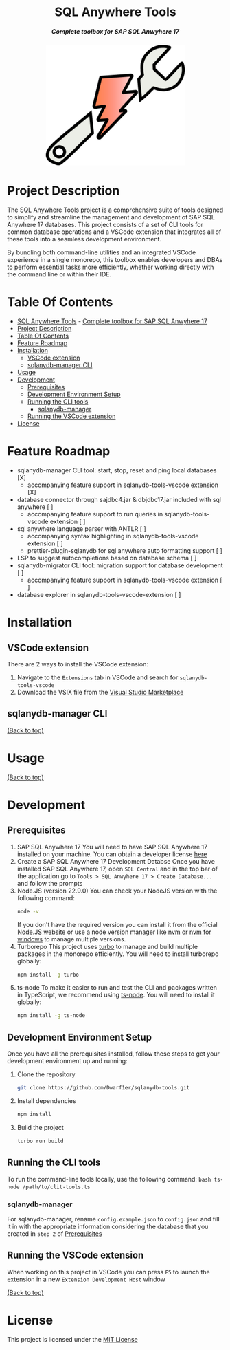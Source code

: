 <div align="center">

# SQL Anywhere Tools
##### Complete toolbox for SAP SQL Anwyhere 17

<img alt="sqlanydb-tools-logo" height="280" src="./assets/sqlanydb-tools-logo.png" />
</div>

# Project Description
The SQL Anywhere Tools project is a comprehensive suite of tools designed to simplify and streamline the management and development of SAP SQL Anywhere 17 databases. This project consists of a set of CLI tools for common database operations and a VSCode extension that integrates all of these tools into a seamless development environment.

By bundling both command-line utilities and an integrated VSCode experience in a single monorepo, this toolbox enables developers and DBAs to perform essential tasks more efficiently, whether working directly with the command line or within their IDE.

# Table Of Contents
- [SQL Anywhere Tools](#sql-anywhere-tools)
        - [Complete toolbox for SAP SQL Anwyhere 17](#complete-toolbox-for-sap-sql-anwyhere-17)
- [Project Description](#project-description)
- [Table Of Contents](#table-of-contents)
- [Feature Roadmap](#feature-roadmap)
- [Installation](#installation)
  - [VSCode extension](#vscode-extension)
  - [sqlanydb-manager CLI](#sqlanydb-manager-cli)
- [Usage](#usage)
- [Development](#development)
  - [Prerequisites](#prerequisites)
  - [Development Environment Setup](#development-environment-setup)
  - [Running the CLI tools](#running-the-cli-tools)
    - [sqlanydb-manager](#sqlanydb-manager)
  - [Running the VSCode extension](#running-the-vscode-extension)
- [License](#license)

# Feature Roadmap
- sqlanydb-manager CLI tool: start, stop, reset and ping local databases            [X]
  - accompanying feature support in sqlanydb-tools-vscode extension                 [X]
- database connector through sajdbc4.jar & dbjdbc17.jar included with sql anywhere  [ ]
  - accompanying feature support to run queries in sqlanydb-tools-vscode extension  [ ]
- sql anywhere language parser with ANTLR                                           [ ]
  - accompanying syntax highlighting in sqlanydb-tools-vscode extension             [ ]
  - prettier-plugin-sqlanydb for sql anywhere auto formatting support               [ ]
- LSP to suggest autocompletions based on database schema                           [ ]
- sqlanydb-migrator CLI tool: migration support for database development            [ ]
  - accompanying feature support in sqlanydb-tools-vscode extension                 [ ]
- database explorer in sqlanydb-tools-vscode-extension                              [ ]

# Installation

## VSCode extension

There are 2 ways to install the VSCode extension:
1. Navigate to the `Extensions` tab in VSCode and search for `sqlanydb-tools-vscode`
2. Download the VSIX file from the [Visual Studio Marketplace](https://marketplace.visualstudio.com/items?itemName=dwarf1er.sqlanydb-tools-vscode)

## sqlanydb-manager CLI

[(Back to top)](#table-of-contents)

# Usage

[(Back to top)](#table-of-contents)

# Development

## Prerequisites

1. SAP SQL Anywhere 17
    You will need to have SAP SQL Anywhere 17 installed on your machine. You can obtain a developer license [here](https://www.sqlanywhere.info/EN/sql-anywhere/sql-anywhere-trial.html)
2. Create a SAP SQL Anywhere 17 Development Databse
    Once you have installed SAP SQL Anywhere 17, open `SQL Central` and in the top bar of the application go to `Tools > SQL Anwyhere 17 > Create Database...` and follow the prompts
2. Node.JS (version 22.9.0)
    You can check your NodeJS version with the following command:
    ```bash
    node -v
    ```
    If you don't have the required version you can install it from the official [Node.JS website](https://nodejs.org) or use a node version manager like [nvm](https://github.com/nvm-sh/nvm) or [nvm for windows](https://github.com/coreybutler/nvm-windows) to manage multiple versions.
3. Turborepo
    This project uses [turbo](https://turbo.build) to manage and build multiple packages in the monorepo efficiently. You will need to install turborepo globally:
    ```bash
    npm install -g turbo
    ```
4. ts-node
    To make it easier to run and test the CLI and packages written in TypeScript, we recommend using [ts-node](https://www.npmjs.com/package/ts-node). You will need to install it globally:
    ```bash
    npm install -g ts-node
    ```

## Development Environment Setup

Once you have all the prerequisites installed, follow these steps to get your development environment up and running:

1. Clone the repository
    ```bash
    git clone https://github.com/Dwarf1er/sqlanydb-tools.git
    ```
2. Install dependencies
    ```bash
    npm install
    ```
3. Build the project
    ```bash
    turbo run build
   ```

## Running the CLI tools

To run the command-line tools locally, use the following command:
    ```bash
    ts-node /path/to/clit-tools.ts
    ```

### sqlanydb-manager

For sqlanydb-manager, rename `config.example.json` to `config.json` and fill it in with the appropriate information considering the database that you created in `step 2` of [Prerequisites](#prerequisites)

## Running the VSCode extension

When working on this project in VSCode you can press `F5` to launch the extension in a new `Extension Development Host` window

[(Back to top)](#table-of-contents)

# License

This project is licensed under the [MIT License](LICENSE)